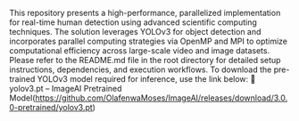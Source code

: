 This repository presents a high-performance, parallelized implementation for real-time human detection using advanced scientific computing techniques. The solution leverages YOLOv3 for object detection and incorporates parallel computing strategies via OpenMP and MPI to optimize computational efficiency across large-scale video and image datasets.
Please refer to the README.md file in the root directory for detailed setup instructions, dependencies, and execution workflows.
To download the pre-trained YOLOv3 model required for inference, use the link below: 🔗 yolov3.pt – ImageAI Pretrained Model(https://github.com/OlafenwaMoses/ImageAI/releases/download/3.0.0-pretrained/yolov3.pt)

